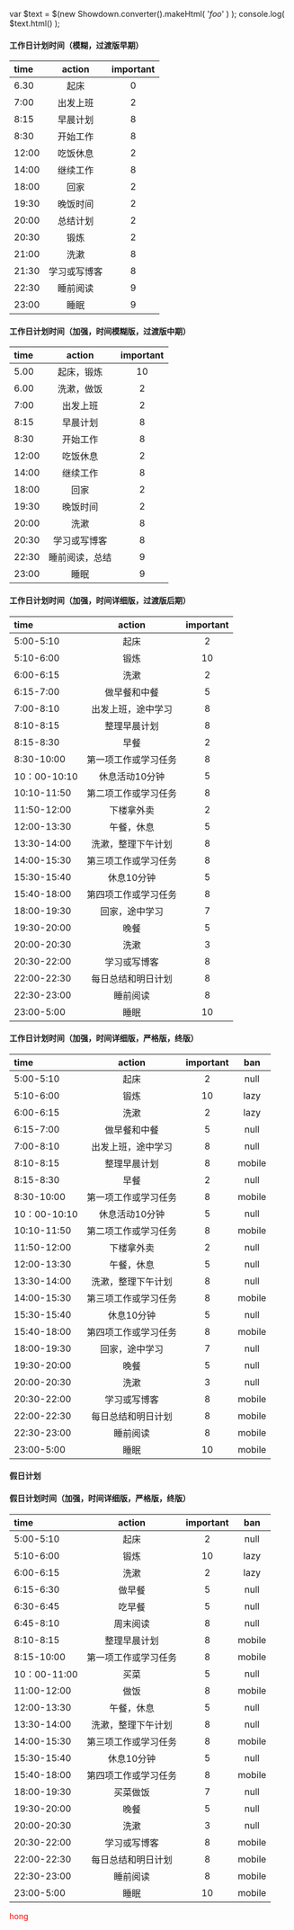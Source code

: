 
var $text = $(new Showdown.converter().makeHtml( '*foo*' ) );
console.log( $text.html() );


#### 工作日计划时间（模糊，过渡版早期）
| time | action | important |
| :------| :------: | :------: |
| 6.30 | 起床 | 0 |
| 7:00 | 出发上班 | 2 |
| 8:15 | 早晨计划 | 8 |
| 8:30 | 开始工作 | 8 |
| 12:00 | 吃饭休息 | 2 |
| 14:00 | 继续工作 | 8 |
| 18:00 | 回家 | 2 |
| 19:30 | 晚饭时间 | 2 |
| 20:00 | 总结计划 | 2 |
| 20:30 | 锻炼 | 2 |
| 21:00 | 洗漱 | 8 |
| 21:30 | 学习或写博客 | 8 |
| 22:30 | 睡前阅读 | 9 |
| 23:00 | 睡眠 | 9 |


#### 工作日计划时间（加强，时间模糊版，过渡版中期）
| time | action | important |
| :------ | :------: | :------: |
| 5.00 | 起床，锻炼 | 10 |
| 6.00 | 洗漱，做饭 | 2 |
| 7:00 | 出发上班 | 2 |
| 8:15 | 早晨计划 | 8 |
| 8:30 | 开始工作 | 8 |
| 12:00 | 吃饭休息 | 2 |
| 14:00 | 继续工作 | 8 |
| 18:00 | 回家 | 2 |
| 19:30 | 晚饭时间 | 2 |
| 20:00 | 洗漱 | 8 |
| 20:30 | 学习或写博客 | 8 |
| 22:30 | 睡前阅读，总结 | 9 |
| 23:00 | 睡眠 | 9 |


#### 工作日计划时间（加强，时间详细版，过渡版后期）
| time | action | important |
| :------ | :------: | :------: |
| 5:00-5:10 | 起床 | 2 |
| 5:10-6:00 | 锻炼 | 10 |
| 6:00-6:15 | 洗漱 | 2 |
| 6:15-7:00 | 做早餐和中餐 | 5 |
| 7:00-8:10 | 出发上班，途中学习 | 8 |
| 8:10-8:15 | 整理早晨计划 | 8 |
| 8:15-8:30 | 早餐 | 2 |
| 8:30-10:00 | 第一项工作或学习任务 | 8 |
| 10：00-10:10 | 休息活动10分钟 | 5 |
| 10:10-11:50 | 第二项工作或学习任务 | 8 |
| 11:50-12:00 | 下楼拿外卖 | 2 |
| 12:00-13:30 | 午餐，休息 | 5 |
| 13:30-14:00 | 洗漱，整理下午计划 | 8 |
| 14:00-15:30 | 第三项工作或学习任务 | 8 |
| 15:30-15:40 | 休息10分钟 | 5 |
| 15:40-18:00 | 第四项工作或学习任务 | 8 |
| 18:00-19:30 | 回家，途中学习 | 7 |
| 19:30-20:00 | 晚餐 | 5 |
| 20:00-20:30 | 洗漱 | 3 |
| 20:30-22:00 | 学习或写博客 | 8 |
| 22:00-22:30 | 每日总结和明日计划 | 8 |
| 22:30-23:00 | 睡前阅读 | 8 |
| 23:00-5:00 | 睡眠 | 10 |

#### 工作日计划时间（加强，时间详细版，严格版，终版）
| time | action | important | ban |
| :------ | :------: | :------: | :------: |
| 5:00-5:10 | 起床 | 2 | null |
| 5:10-6:00 | 锻炼 | 10 | lazy |
| 6:00-6:15 | 洗漱 | 2 | lazy |
| 6:15-7:00 | 做早餐和中餐 | 5 | null |
| 7:00-8:10 | 出发上班，途中学习 | 8 | null |
| 8:10-8:15 | 整理早晨计划 | 8 | mobile |
| 8:15-8:30 | 早餐 | 2 | null |
| 8:30-10:00 | 第一项工作或学习任务 | 8 | mobile |
| 10：00-10:10 | 休息活动10分钟 | 5 | null |
| 10:10-11:50 | 第二项工作或学习任务 | 8 | mobile |
| 11:50-12:00 | 下楼拿外卖 | 2 | null |
| 12:00-13:30 | 午餐，休息 | 5 | null |
| 13:30-14:00 | 洗漱，整理下午计划 | 8 | null |
| 14:00-15:30 | 第三项工作或学习任务 | 8 | mobile |
| 15:30-15:40 | 休息10分钟 | 5 | null |
| 15:40-18:00 | 第四项工作或学习任务 | 8 | mobile |
| 18:00-19:30 | 回家，途中学习 | 7 | null |
| 19:30-20:00 | 晚餐 | 5 | null |
| 20:00-20:30 | 洗漱 | 3 | null |
| 20:30-22:00 | 学习或写博客 | 8 | mobile |
| 22:00-22:30 | 每日总结和明日计划 | 8 | mobile |
| 22:30-23:00 | 睡前阅读 | 8 | mobile |
| 23:00-5:00 | 睡眠 | 10 | mobile |

#### 假日计划

#### 假日计划时间（加强，时间详细版，严格版，终版）

| time | action | important | ban |
| :------ | :------: | :------: | :------: |
| 5:00-5:10 | 起床 | 2 | null |
| 5:10-6:00 | 锻炼 | 10 | lazy |
| 6:00-6:15 | 洗漱 | 2 | lazy |
| 6:15-6:30 | 做早餐 | 5 | null |
| 6:30-6:45 | 吃早餐 | 5 | null |
| 6:45-8:10 | 周末阅读 | 8 | null |
| 8:10-8:15 | 整理早晨计划 | 8 | mobile |
| 8:15-10:00 | 第一项工作或学习任务 | 8 | mobile |
| 10：00-11:00 | 买菜 | 5 | null |
| 11:00-12:00 | 做饭 | 8 | mobile |
| 12:00-13:30 | 午餐，休息 | 5 | null |
| 13:30-14:00 | 洗漱，整理下午计划 | 8 | null |
| 14:00-15:30 | 第三项工作或学习任务 | 8 | mobile |
| 15:30-15:40 | 休息10分钟 | 5 | null |
| 15:40-18:00 | 第四项工作或学习任务 | 8 | mobile |
| 18:00-19:30 | 买菜做饭 | 7 | null |
| 19:30-20:00 | 晚餐 | 5 | null |
| 20:00-20:30 | 洗漱 | 3 | null |
| 20:30-22:00 | 学习或写博客 | 8 | mobile |
| 22:00-22:30 | 每日总结和明日计划 | 8 | mobile |
| 22:30-23:00 | 睡前阅读 | 8 | mobile |
| 23:00-5:00 | 睡眠 | 10 | mobile |
 
<font color="red">hong</font>
 
 
